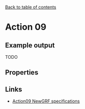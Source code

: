 [Back to table of contents](../index.md)

# Action 09

## Example output

TODO

## Properties

## Links
- [Action09 NewGRF specifications](https://newgrf-specs.tt-wiki.net/wiki/Action9)

